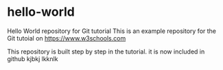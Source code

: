 # hello-world
Hello World repository for Git tutorial
This is an example repository for the Git tutoial on https://www.w3schools.com

This repository is built step by step in the tutorial.
it is now included in github
kjbkj lkknlk

